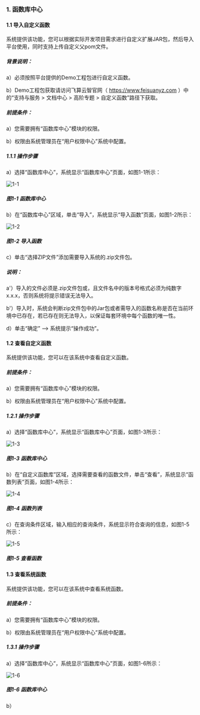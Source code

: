 ### 1. 函数库中心

#### 1.1 导入自定义函数

系统提供该功能，您可以根据实际开发项目需求进行自定义扩展JAR包，然后导入平台使用，同时支持上传自定义父pom文件。

##### 背景说明：

a）必须按照平台提供的Demo工程包进行自定义函数。

b）Demo工程包获取请访问飞算云智官网（ https://www.feisuanyz.com ）中的“支持与服务 > 文档中心 > 高阶专题 > 自定义函数”路径下获取。

##### 前提条件：

a）您需要拥有“函数库中心”模块的权限。

b）权限由系统管理员在“用户权限中心”系统中配置。

##### 1.1.1 操作步骤

a）选择“函数库中心”，系统显示“函数库中心”页面，如图1-1所示：

![1-1](https://www.feisuanyz.com/fsimage/zc-image/6-1_img.png)

##### 图1-1  函数库中心

b）在“函数库中心”区域，单击“导入”，系统显示“导入函数”页面，如图1-2所示：

![1-2](https://www.feisuanyz.com/fsimage/zc-image/6hanshu/1.png)

##### 图1-2  导入函数

c）单击“选择ZIP文件”添加需要导入系统的.zip文件包。

##### 说明：

a'）导入的文件必须是.zip文件包或，且文件名中的版本号格式必须为纯数字x.x.x，否则系统将提示错误无法导入。

b'）导入时，系统会判断zip文件包中的Jar包或者需导入的函数名称是否在当前环境中已存在，若已存在则无法导入，以保证每套环境中每个函数的唯一性。

d）单击“确定” --> 系统提示“操作成功”。

#### 1.2 查看自定义函数

系统提供该功能，您可以在该系统中查看自定义函数。

##### 前提条件：

a）您需要拥有“函数库中心”模块的权限。

b）权限由系统管理员在“用户权限中心”系统中配置。

##### 1.2.1 操作步骤

a）选择“函数库中心”，系统显示“函数库中心”页面，如图1-3所示：

![1-3](https://www.feisuanyz.com/fsimage/zc-image/6-5_img.png)

##### 图1-3  函数库中心

b）在“自定义函数库”区域，选择需要查看的函数文件，单击“查看”，系统显示“函数列表”页面，如图1-4所示：

![1-4](https://www.feisuanyz.com/fsimage/zc-image/6-5_img.png)

##### 图1-4 函数列表

c）在查询条件区域，输入相应的查询条件，系统显示符合查询的信息，如图1-5所示：

![1-5](https://www.feisuanyz.com/fsimage/zc-image/6-7_img.png)

##### 图1-5 查看函数

#### 1.3 查看系统函数

系统提供该功能，您可以在该系统中查看系统函数。

##### 前提条件：

a）您需要拥有“函数库中心”模块的权限。

b）权限由系统管理员在“用户权限中心”系统中配置。

##### 1.3.1 操作步骤

a）选择“函数库中心”，系统显示“函数库中心”页面，如图1-6所示：

![1-6](https://www.feisuanyz.com/fsimage/zc-image/6-10_img.png)

##### 图1-6 函数库中心

b）
